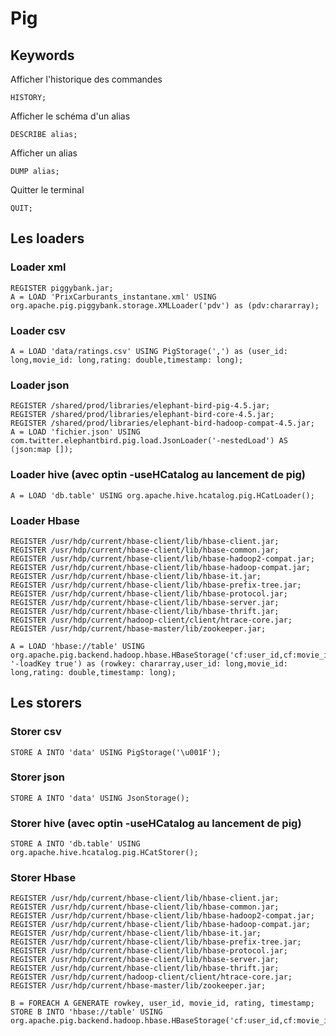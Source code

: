 # Pig
## Keywords
Afficher l'historique des commandes
```pig
HISTORY;
```

Afficher le schéma d'un alias
```pig
DESCRIBE alias;
```

Afficher un alias
```pig
DUMP alias;
```

Quitter le terminal
```pig
QUIT;
```


## Les loaders
### Loader xml
```pig
REGISTER piggybank.jar;
A = LOAD 'PrixCarburants_instantane.xml' USING org.apache.pig.piggybank.storage.XMLLoader('pdv') as (pdv:chararray);
```

### Loader csv
```pig
A = LOAD 'data/ratings.csv' USING PigStorage(',') as (user_id: long,movie_id: long,rating: double,timestamp: long);
```

### Loader json
```pig
REGISTER /shared/prod/libraries/elephant-bird-pig-4.5.jar;
REGISTER /shared/prod/libraries/elephant-bird-core-4.5.jar;
REGISTER /shared/prod/libraries/elephant-bird-hadoop-compat-4.5.jar;
A = LOAD 'fichier.json' USING com.twitter.elephantbird.pig.load.JsonLoader('-nestedLoad') AS (json:map []);
```

### Loader hive (avec optin -useHCatalog au lancement de pig)
```pig
A = LOAD 'db.table' USING org.apache.hive.hcatalog.pig.HCatLoader();
```

### Loader Hbase
```pig
REGISTER /usr/hdp/current/hbase-client/lib/hbase-client.jar;
REGISTER /usr/hdp/current/hbase-client/lib/hbase-common.jar;
REGISTER /usr/hdp/current/hbase-client/lib/hbase-hadoop2-compat.jar;
REGISTER /usr/hdp/current/hbase-client/lib/hbase-hadoop-compat.jar;
REGISTER /usr/hdp/current/hbase-client/lib/hbase-it.jar;
REGISTER /usr/hdp/current/hbase-client/lib/hbase-prefix-tree.jar;
REGISTER /usr/hdp/current/hbase-client/lib/hbase-protocol.jar;
REGISTER /usr/hdp/current/hbase-client/lib/hbase-server.jar;
REGISTER /usr/hdp/current/hbase-client/lib/hbase-thrift.jar;
REGISTER /usr/hdp/current/hadoop-client/client/htrace-core.jar;
REGISTER /usr/hdp/current/hbase-master/lib/zookeeper.jar;

A = LOAD 'hbase://table' USING org.apache.pig.backend.hadoop.hbase.HBaseStorage('cf:user_id,cf:movie_id,cf:rating,cf:timestamp', '-loadKey true') as (rowkey: chararray,user_id: long,movie_id: long,rating: double,timestamp: long);
```

## Les storers
### Storer csv
```pig
STORE A INTO 'data' USING PigStorage('\u001F');
```

### Storer json
```pig
STORE A INTO 'data' USING JsonStorage();
```

### Storer hive (avec optin -useHCatalog au lancement de pig)
```pig
STORE A INTO 'db.table' USING org.apache.hive.hcatalog.pig.HCatStorer();
```

### Storer Hbase
```pig
REGISTER /usr/hdp/current/hbase-client/lib/hbase-client.jar;
REGISTER /usr/hdp/current/hbase-client/lib/hbase-common.jar;
REGISTER /usr/hdp/current/hbase-client/lib/hbase-hadoop2-compat.jar;
REGISTER /usr/hdp/current/hbase-client/lib/hbase-hadoop-compat.jar;
REGISTER /usr/hdp/current/hbase-client/lib/hbase-it.jar;
REGISTER /usr/hdp/current/hbase-client/lib/hbase-prefix-tree.jar;
REGISTER /usr/hdp/current/hbase-client/lib/hbase-protocol.jar;
REGISTER /usr/hdp/current/hbase-client/lib/hbase-server.jar;
REGISTER /usr/hdp/current/hbase-client/lib/hbase-thrift.jar;
REGISTER /usr/hdp/current/hadoop-client/client/htrace-core.jar;
REGISTER /usr/hdp/current/hbase-master/lib/zookeeper.jar;

B = FOREACH A GENERATE rowkey, user_id, movie_id, rating, timestamp;
STORE B INTO 'hbase://table' USING org.apache.pig.backend.hadoop.hbase.HBaseStorage('cf:user_id,cf:movie_id,cf:rating,cf:timestamp');

```
